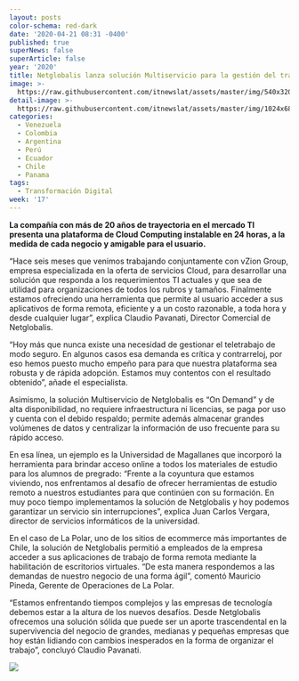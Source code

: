 ```yaml
---
layout: posts
color-schema: red-dark
date: '2020-04-21 08:31 -0400'
published: true
superNews: false
superArticle: false
year: '2020'
title: Netglobalis lanza solución Multiservicio para la gestión del trabajo remoto
image: >-
  https://raw.githubusercontent.com/itnewslat/assets/master/img/540x320/Claudio-Pavanati-p.jpg
detail-image: >-
  https://raw.githubusercontent.com/itnewslat/assets/master/img/1024x680/Claudio-Pavanati-g.jpg
categories:
  - Venezuela
  - Colombia
  - Argentina
  - Perú
  - Ecuador
  - Chile
  - Panama
tags:
  - Transformación Digital
week: '17'
---
```

**La compañía con más de 20 años de trayectoria en el mercado TI presenta una plataforma de Cloud Computing instalable en 24 horas, a la medida de cada negocio y amigable para el usuario.**

“Hace seis meses que venimos trabajando conjuntamente con vZion Group, empresa especializada en la oferta de servicios Cloud, para desarrollar una solución que responda a los requerimientos TI actuales y que sea de utilidad para organizaciones de todos los rubros y tamaños. Finalmente estamos ofreciendo una herramienta que permite al usuario acceder a sus aplicativos de forma remota, eficiente y a un costo razonable, a toda hora y desde cualquier lugar”, explica Claudio Pavanati, Director Comercial de Netglobalis. 

“Hoy más que nunca existe una necesidad de gestionar el teletrabajo de modo seguro. En algunos casos esa demanda es crítica y contrarreloj, por eso hemos puesto mucho empeño para para que nuestra plataforma sea robusta y de rápida adopción. Estamos muy contentos con el resultado obtenido”, añade el especialista. 

Asimismo, la solución Multiservicio de Netglobalis es “On Demand” y de alta disponibilidad, no requiere infraestructura ni licencias, se paga por uso y cuenta con el debido respaldo; permite además almacenar grandes volúmenes de datos y centralizar la información de uso frecuente para su rápido acceso. 

En esa línea, un ejemplo es la Universidad de Magallanes que incorporó la herramienta para brindar acceso online a todos los materiales de estudio para los alumnos de pregrado: “Frente a la coyuntura que estamos viviendo, nos enfrentamos al desafío de ofrecer herramientas de estudio remoto a nuestros estudiantes para que continúen con su formación. En muy poco tiempo implementamos la solución de Netglobalis y hoy podemos garantizar un servicio sin interrupciones”, explica Juan Carlos Vergara, director de servicios informáticos de la universidad.

En el caso de La Polar, uno de los sitios de ecommerce más importantes de Chile, la solución de Netglobalis permitió a empleados de la empresa acceder a sus aplicaciones de trabajo de forma remota mediante la habilitación de escritorios virtuales. “De esta manera respondemos a las demandas de nuestro negocio de una forma ágil”, comentó Mauricio Pineda, Gerente de Operaciones de La Polar.

“Estamos enfrentando tiempos complejos y las empresas de tecnología debemos estar a la altura de los nuevos desafíos. Desde Netglobalis ofrecemos una solución sólida que puede ser un aporte trascendental en la supervivencia del negocio de  grandes, medianas y pequeñas empresas que hoy están lidiando con cambios inesperados en la forma de organizar el trabajo”, concluyó Claudio Pavanati.

<img src="https://tracker.metricool.com/c3po.jpg?hash=56f88a41e39ab42c063cc51676587a04"/>